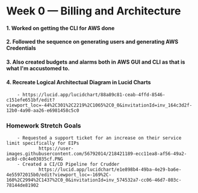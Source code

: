# Week 0 — Billing and Architecture

#### 1. Worked on getting the CLI for AWS done

#### 2. Followed the sequence on generating users and generating AWS Credentials

#### 3. Also created budgets and alarms both in AWS GUI and CLI as that is what I'm accustomed to.

#### 4. Recreate Logical Architectual Diagram in Lucid Charts
        - https://lucid.app/lucidchart/88a89c81-ceab-4ffd-8546-c151efe651bf/edit?viewport_loc=-44%2C301%2C2219%2C1065%2C0_0&invitationId=inv_164c3d2f-12b0-4a90-aa26-e6981458c5c0


### Homework Stretch Goals
        - Requested a support ticket for an increase on their service limit specifically for EIPs
                https://user-images.githubusercontent.com/56792014/218421189-ecc11ea8-af56-49a2-ac8d-c0c4e03035cf.PNG
        - Created a CI/CD Pipeline for Crudder
                https://lucid.app/lucidchart/e1e898b4-49ba-4e29-ba6e-4e55972015b0/edit?viewport_loc=-169%2C-160%2C2994%2C1437%2C0_0&invitationId=inv_574532a7-cc06-46d7-803c-78144de81902
